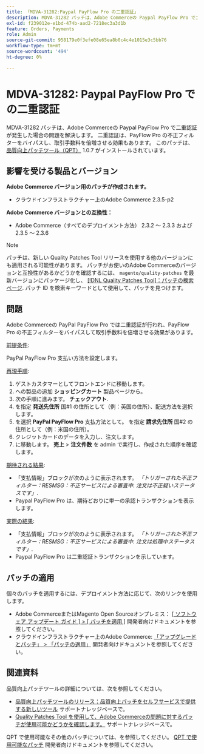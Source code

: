 ```yaml
---
title: 「MDVA-31282:Paypal PayFlow Pro の二重認証」
description: MDVA-31282 パッチは、Adobe Commerceの Paypal PayFlow Pro で二重認証が発生した場合の問題を解決します。 二重認証は、PayFlow Pro の不正フィルターをバイパスし、取引手数料を倍増させる効果もあります。 このパッチは、[Quality Patches Tool （QPT） ] （/help/announcements/adobe-commerce-announcements/magento-quality-patches-released-new-tool-to-self-serve-quality-patches.md） 1.0.7 がインストールされている場合に利用できます。
exl-id: f239012e-e1bd-474b-aad2-7218ec3a3d1b
feature: Orders, Payments
role: Admin
source-git-commit: 958179e0f3efe08e65ea8b0c4c4e1015e3c5bb76
workflow-type: tm+mt
source-wordcount: '494'
ht-degree: 0%

---
```


# MDVA-31282: Paypal PayFlow Pro での二重認証

MDVA-31282 パッチは、Adobe Commerceの Paypal PayFlow Pro で二重認証が発生した場合の問題を解決します。 二重認証は、PayFlow Pro の不正フィルターをバイパスし、取引手数料を倍増させる効果もあります。 このパッチは、 [品質向上パッチツール（QPT）](/help/announcements/adobe-commerce-announcements/magento-quality-patches-released-new-tool-to-self-serve-quality-patches.md) 1.0.7 がインストールされています。

## 影響を受ける製品とバージョン

**Adobe Commerce バージョン用のパッチが作成されます。**

* クラウドインフラストラクチャー上のAdobe Commerce 2.3.5-p2

**Adobe Commerce バージョンとの互換性：**

* Adobe Commerce（すべてのデプロイメント方法） 2.3.2 ～ 2.3.3 および 2.3.5 ～ 2.3.6

>[!NOTE]
>
>パッチは、新しい Quality Patches Tool リリースを使用する他のバージョンにも適用される可能性があります。 パッチがお使いのAdobe Commerceのバージョンと互換性があるかどうかを確認するには、 `magento/quality-patches` を最新バージョンにパッケージ化し、 [[!DNL Quality Patches Tool]：パッチの検索ページ](https://devdocs.magento.com/quality-patches/tool.html#patch-grid). パッチ ID を検索キーワードとして使用して、パッチを見つけます。

## 問題

Adobe Commerceの PayPal PayFlow Pro では二重認証が行われ、PayFlow Pro の不正フィルターをバイパスして取引手数料を倍増させる効果があります。

<u>前提条件</u>:

PayPal PayFlow Pro 支払い方法を設定します。

<u>再現手順</u>:

1. ゲストカスタマーとしてフロントエンドに移動します。
1. への製品の追加 **ショッピングカート** 製品ページから。
1. 次の手順に進みます。 **チェックアウト**.
1. を指定 **発送先住所** 国\#1 の住所として（例：英国の住所）、配送方法を選択します。
1. を選択 **PayPal PayFlow Pro** 支払方法として。 を指定 **請求先住所** 国\#2 の住所として（例：米国の住所）。
1. クレジットカードのデータを入力し、注文します。
1. に移動します。 **売上** > **注文件数** を admin で実行し、作成された順序を確認します。

<u>期待される結果</u>:

* 「支払情報」ブロックが次のように表示されます。 *「トリガーされた不正フィルター：RESMSG：不正サービスによる審査中*. *注文は不正疑いステータスです」*.
* Paypal PayFlow Pro は、期待どおりに単一の承認トランザクションを表示します。

<u>実際の結果</u>:

* 「支払情報」ブロックが次のように表示されます。 *「トリガーされた不正フィルター：RESMSG：不正サービスによる審査中*. *注文は処理中ステータスです」*.
* Paypal PayFlow Pro は二重認証トランザクションを示しています。

## パッチの適用

個々のパッチを適用するには、デプロイメント方法に応じて、次のリンクを使用します。

* Adobe CommerceまたはMagento Open Sourceオンプレミス： [[ ソフトウェア アップデート ガイド ] > [ パッチを適用 ]](https://devdocs.magento.com/guides/v2.4/comp-mgr/patching/mqp.html) 開発者向けドキュメントを参照してください。
* クラウドインフラストラクチャー上のAdobe Commerce: [「アップグレードとパッチ」 > 「パッチの適用」](https://devdocs.magento.com/cloud/project/project-patch.html) 開発者向けドキュメントを参照してください。

## 関連資料

品質向上パッチツールの詳細については、次を参照してください。

* [品質向上パッチツールのリリース：品質向上パッチをセルフサービスで提供する新しいツール](/help/announcements/adobe-commerce-announcements/magento-quality-patches-released-new-tool-to-self-serve-quality-patches.md) サポートナレッジベースで。
* [Quality Patches Tool を使用して、Adobe Commerceの問題に対するパッチが使用可能かどうかを確認します。](/help/support-tools/patches-available-in-qpt-tool/check-patch-for-magento-issue-with-magento-quality-patches.md) サポートナレッジベースで。

QPT で使用可能なその他のパッチについては、を参照してください。 [QPT で使用可能なパッチ](https://devdocs.magento.com/quality-patches/tool.html#patch-grid) 開発者向けドキュメントを参照してください。
